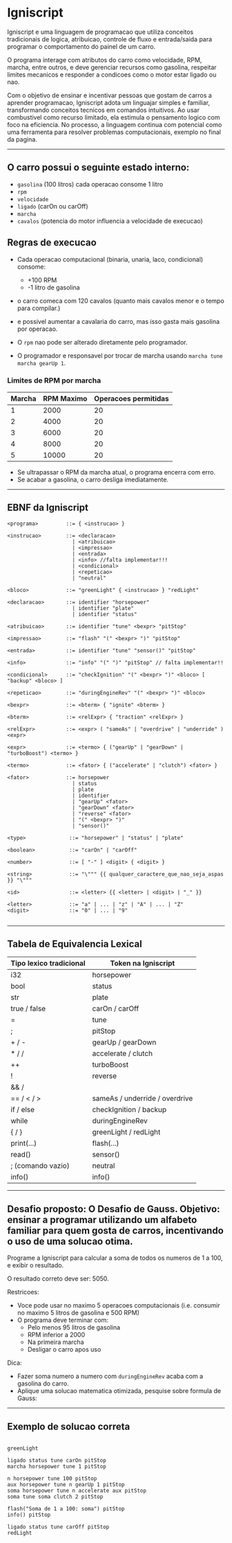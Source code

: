 # Igniscript

Igniscript e uma linguagem de programacao que utiliza conceitos tradicionais de logica, atribuicao, controle de fluxo e entrada/saida para programar o comportamento do painel de um carro.

O programa interage com atributos do carro como velocidade, RPM, marcha, entre outros, e deve gerenciar recursos como gasolina, respeitar limites mecanicos e responder a condicoes como o motor estar ligado ou nao.

Com o objetivo de ensinar e incentivar pessoas que gostam de carros a aprender programacao, Igniscript adota um linguajar simples e familiar, transformando conceitos tecnicos em comandos intuitivos. Ao usar combustivel como recurso limitado, ela estimula o pensamento logico com foco na eficiencia. No processo, a linguagem continua com potencial como uma ferramenta para resolver problemas computacionais, exemplo no final da pagina.

---
## O carro possui o seguinte estado interno:

- `gasolina` (100 litros)  cada operacao consome 1 litro
- `rpm`
- `velocidade`
- `ligado` (carOn ou carOff)
- `marcha`
- `cavalos` (potencia do motor  influencia a velocidade de execucao)

## Regras de execucao

- Cada operacao computacional (binaria, unaria, laco, condicional) consome:
  - +100 RPM
  - -1 litro de gasolina

- o carro comeca com 120 cavalos (quanto mais cavalos menor e o tempo para compilar.)
- e possivel aumentar a cavalaria do carro, mas isso gasta mais gasolina por operacao.

- O `rpm` nao pode ser alterado diretamente pelo programador.
- O programador e responsavel por trocar de marcha usando `marcha tune marcha gearUp 1`.

### Limites de RPM por marcha

| Marcha | RPM Maximo | Operacoes permitidas |
|--------|------------|----------------------|
| 1      | 2000       | 20                   |
| 2      | 4000       | 20                   |
| 3      | 6000       | 20                   |
| 4      | 8000       | 20                   |
| 5      | 10000      | 20                   |

- Se ultrapassar o RPM da marcha atual, o programa encerra com erro.
- Se acabar a gasolina, o carro desliga imediatamente.

---

## EBNF da Igniscript

```ebnf
<programa>         ::= { <instrucao> }

<instrucao>        ::= <declaracao>
                     | <atribuicao>
                     | <impressao>
                     | <entrada>
                     | <info> //falta implementar!!!
                     | <condicional>
                     | <repeticao>
                     | "neutral"

<bloco>            ::= "greenLight" { <instrucao> } "redLight"

<declaracao>       ::= identifier "horsepower"
                     | identifier "plate"
                     | identifier "status"

<atribuicao>       ::= identifier "tune" <bexpr> "pitStop"

<impressao>        ::= "flash" "(" <bexpr> ")" "pitStop"

<entrada>          ::= identifier "tune" "sensor()" "pitStop"

<info>             ::= "info" "(" ")" "pitStop" // falta implementar!!

<condicional>      ::= "checkIgnition" "(" <bexpr> ")" <bloco> [ "backup" <bloco> ]

<repeticao>        ::= "duringEngineRev" "(" <bexpr> ")" <bloco>

<bexpr>            ::= <bterm> { "ignite" <bterm> }

<bterm>            ::= <relExpr> { "traction" <relExpr> }

<relExpr>          ::= <expr> ( "sameAs" | "overdrive" | "underride" ) <expr>

<expr>             ::= <termo> { ("gearUp" | "gearDown" | "turboBoost") <termo> }

<termo>            ::= <fator> { ("accelerate" | "clutch") <fator> }

<fator>            ::= horsepower
                     | status
                     | plate
                     | identifier
                     | "gearUp" <fator>
                     | "gearDown" <fator>
                     | "reverse" <fator>
                     | "(" <bexpr> ")"
                     | "sensor()"

<type>              ::= "horsepower" | "status" | "plate"

<boolean>           ::= "carOn" | "carOff"

<number>            ::= [ "-" ] <digit> { <digit> }

<string>            ::= "\""" {{ qualquer_caractere_que_nao_seja_aspas }} "\"""

<id>                ::= <letter> {{ <letter> | <digit> | "_" }}

<letter>            ::= "a" | ... | "z" | "A" | ... | "Z"
<digit>             ::= "0" | ... | "9"
 
```

---

## Tabela de Equivalencia Lexical

| Tipo lexico tradicional | Token na Igniscript            |
|-------------------------|--------------------------------|
| i32                     | horsepower                     |
| bool                    | status                         |
| str                     | plate                          |
| true / false            | carOn / carOff                 |
| =                       | tune                           |
| ;                       | pitStop                        |
| + / -                   | gearUp / gearDown              |
| * / /                   | accelerate / clutch            |
| ++                      | turboBoost                     |
| !                       | reverse                        |
| && / ||                 | traction / ignite              |
| == / < / >              | sameAs / underride / overdrive |
| if / else               | checkIgnition / backup         |
| while                   | duringEngineRev                |
| { / }                   | greenLight / redLight          |
| print(...)              | flash(...)                     |
| read()                  | sensor()                       |
| ; (comando vazio)       | neutral                        |
| info()                  | info()                         |

---

## Desafio proposto: O Desafio de Gauss. Objetivo: ensinar a programar utilizando um alfabeto familiar para quem gosta de carros, incentivando o uso de uma solucao otima.

Programe a Igniscript para calcular a soma de todos os numeros de 1 a 100, e exibir o resultado.

O resultado correto deve ser: 5050.

Restricoes:
- Voce pode usar no maximo 5 operacoes computacionais (i.e. consumir no maximo 5 litros de gasolina e 500 RPM)
- O programa deve terminar com:
  - Pelo menos 95 litros de gasolina
  - RPM inferior a 2000
  - Na primeira marcha
  - Desligar o carro apos uso

Dica:
- Fazer soma numero a numero com `duringEngineRev` acaba com a gasolina do carro.
- Aplique uma solucao matematica otimizada, pesquise sobre formula de Gauss:

---

## Exemplo de solucao correta

```car

greenLight

ligado status tune carOn pitStop
marcha horsepower tune 1 pitStop

n horsepower tune 100 pitStop
aux horsepower tune n gearUp 1 pitStop
soma horsepower tune n accelerate aux pitStop
soma tune soma clutch 2 pitStop

flash("Soma de 1 a 100: soma") pitStop
info() pitStop

ligado status tune carOff pitStop
redLight


```